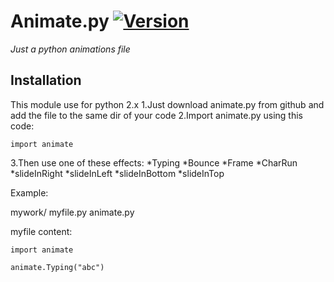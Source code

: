 # Animate.py [![Version](https://img.shields.io/badge/current%20version-1-red.svg)](https://github.com/ZeroX-DG/Animate.py/tree/master/src/ver_1)
*Just a python animations file*

## Installation
This module use for python 2.x
1.Just download animate.py from github and add the file to the same dir of your code
2.Import animate.py using this code: 
```
import animate
```
3.Then use one of these effects:
*Typing
*Bounce
*Frame
*CharRun
*slideInRight
*slideInLeft
*slideInBottom
*slideInTop


Example:

mywork/
  myfile.py
  animate.py

myfile content:

```
import animate

animate.Typing("abc")
```


